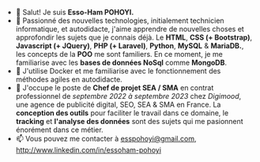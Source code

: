 - 👋 Salut! Je suis **Esso-Ham POHOYI.**
- 👀 Passionné des nouvelles technologies, initialement technicien informatique, et autodidacte, j'aime apprendre de nouvelles choses et approfondir les sujets que je connais déjà. Le **HTML**, **CSS (+ Bootstrap)**, **Javascript (+ JQuery)**, **PHP (+ Laravel)**, **Python**, **MySQL** & **MariaDB.**, les concepts de la **POO** me sont familiers. En ce moment, je me familiarise avec les **bases de données NoSql** comme **MongoDB**.
- 🌱 J'utilise Docker et me familiarise avec le fonctionnement des méthodes agiles en autodidacte.
- 💞️ J'occupe le poste de **Chef de projet SEA / SMA** en contrat professionnel de *septembre 2022 à septembre 2023* chez *Digimood*, une agence de publicité digital, SEO, SEA & SMA en France. La **conception des outils** pour faciliter le travail dans ce domaine, le **tracking** et **l'analyse des données** sont des sujets qui me pasionnent énorément dans ce métier.
- 📫 Vous pouvez me contacter à esspohoyi@gmail.com, http://www.linkedin.com/in/essoham-pohoyi

<!---
Esso-Ham/Esso-Ham is a ✨ special ✨ repository because its `README.md` (this file) appears on your GitHub profile.
You can click the Preview link to take a look at your changes.
--->
